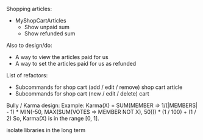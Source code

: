 Shopping articles:
- MyShopCartArticles
  - Show unpaid sum
  - Show refunded sum

Also to design/do:
- A way to view the articles paid for us
- A way to set the articles paid for us as refunded

List of refactors:
- Subcommands for shop cart (add / edit / remove) shop cart article
- Subcommands for shop cart (new / edit / delete) cart

Bully / Karma design:
Example:
Karma(X) = SUM(MEMBER => 1/(|MEMBERS| - 1) * MIN(-50, MAX(SUM(VOTES => MEMBER NOT X), 50))) * (1 / 100) + (1 / 2)
So, Karma(X) is in the range [0, 1].

isolate libraries in the long term